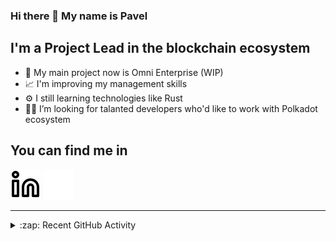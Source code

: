 ### Hi there 👋 My name is Pavel

## I'm a Project Lead in the blockchain ecosystem 

- 🚀 My main project now is Omni Enterprise (WIP)
- 📈 I'm improving my management skills
- ⚙️ I still learning technologies like Rust
- 🧑‍💻 I’m looking for talanted developers who'd like to work with Polkadot ecosystem

## You can find me in
[![website](./img/linkedin-light.svg)](https://www.linkedin.com/in/golovkinpl/)
[![website](./img/linkedin-dark.svg)](https://www.linkedin.com/in/golovkinpl/)

---

<details>
  <summary>:zap: Recent GitHub Activity</summary>
  
<!--START_SECTION:activity-->
1. 🎉 Merged PR [#841](https://github.com/novasamatech/metadata-portal/pull/841) in [novasamatech/metadata-portal](https://github.com/novasamatech/metadata-portal)
2. 🎉 Merged PR [#840](https://github.com/novasamatech/metadata-portal/pull/840) in [novasamatech/metadata-portal](https://github.com/novasamatech/metadata-portal)
3. 🎉 Merged PR [#839](https://github.com/novasamatech/metadata-portal/pull/839) in [novasamatech/metadata-portal](https://github.com/novasamatech/metadata-portal)
4. 🗣 Commented on [#1835](https://github.com/novasamatech/nova-spektr/issues/1835#issuecomment-2154448245) in [novasamatech/nova-spektr](https://github.com/novasamatech/nova-spektr)
5. 🗣 Commented on [#1810](https://github.com/novasamatech/nova-spektr/issues/1810#issuecomment-2154447612) in [novasamatech/nova-spektr](https://github.com/novasamatech/nova-spektr)
<!--END_SECTION:activity-->

</details>
